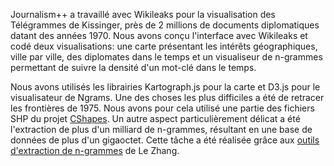 Journalism++ a travaillé avec Wikileaks pour la visualisation des Télégrammes de Kissinger, près de 2 millions de documents diplomatiques datant des années 1970. Nous avons conçu l'interface avec Wikileaks et codé deux visualisations: une carte présentant les intérêts géographiques, ville par ville, des diplomates dans le temps et un visualiseur de n-grammes permettant de suivre la densité d'un mot-clé dans le temps.

Nous avons utilisés les librairies Kartograph.js pour la carte et D3.js pour le visualisateur de Ngrams. Une des choses les plus difficiles a été de retracer les frontières de 1975. Nous avons pour cela utilisé une partie des fichiers SHP du projet [CShapes](http://nils.weidmann.ws/projects/cshapes). Un autre aspect particulièrement délicat a été l'extraction de plus d'un milliard de n-grammes, résultant en une base de données de plus d'un gigaoctet. Cette tâche a été réalisée grâce aux [outils d'extraction de n-grammes](http://homepages.inf.ed.ac.uk/lzhang10/ngram.html) de Le Zhang.
